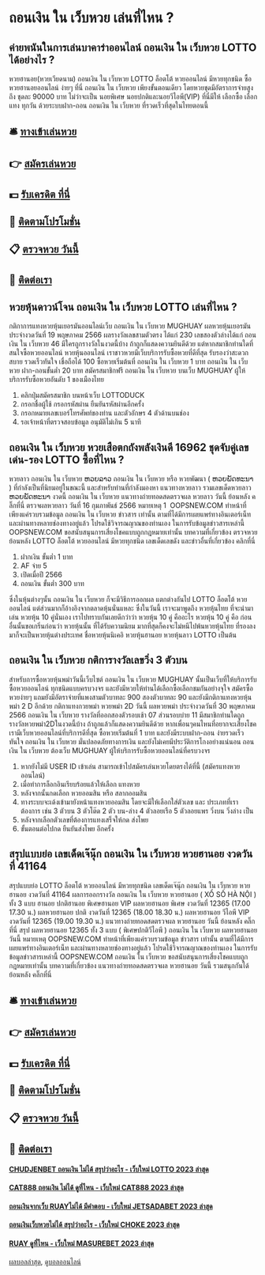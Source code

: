 # ถอนเงิน ใน เว็บหวย เล่นที่ไหน ?
## ค่ายพนันในการเล่นบาคาร่าออนไลน์ ถอนเงิน ใน เว็บหวย LOTTO ได้อย่างไร ?
หวยฮานอย(หวยเวียดนาม) ถอนเงิน ใน เว็บหวย LOTTO ล็อตโต้ หวยออนไลน์ มีหวยทุกชนิด ซื้อหวยฮานอยออนไลน์ ง่ายๆ ที่นี่ ถอนเงิน ใน เว็บหวย เพียงขั้นตอนเดียว โดยหวยชุดมีอัตราการจ่ายสูงถึง ชุดละ 90000 บาท ไม่ว่าจะเป็น นอยพิเศษ นอยปกติและนอยวีไอพี(VIP) ที่นี่มีให้ เลือกซื้อ เลือกแทง ทุกวัน ด้วยระบบฝาก-ถอน ถอนเงิน ใน เว็บหวย ที่รวดเร็วที่สุดในไทยตอนนี้

## 🛎 [ทางเข้าเล่นหวย](https://bit.ly/3BG5bNw)
## 👉 [สมัครเล่นหวย](https://bit.ly/3BG5bNw)
## 💵 [รับเครดิต ที่นี่](https://bit.ly/3C3mvgS)
## 👑 [ติดตามโปรโมชั่น](https://bit.ly/3C3mvgS)
## 📋 [ตรวจหวย วันนี้](https://bit.ly/3C3mvgS)
## 📱 [ติดต่อเรา](https://bit.ly/3C3mvgS)

## หวยหุ้นดาวน์โจน ถอนเงิน ใน เว็บหวย LOTTO เล่นที่ไหน ?
กติกาการแทงหวยหุ้นเยอรมันออนไลน์เว็บ ถอนเงิน ใน เว็บหวย MUGHUAY
ผลหวยหุ้นเยอรมัน ประจำงวดวันที่ 19 พฤษภาคม 2566 ผลรางวัลเลขสามตัวตรง ได้แก่ 230 เลขสองตัวล่างได้แก่ ถอนเงิน ใน เว็บหวย 46 มีใครถูกรางวัลในงวดนี้บ้าง ถ้าถูกก็แสดงความยินดีด้วย แต่หากสมาชิกท่านใดที่สนใจซื้อหวยออนไลน์ หวยหุ้นออนไลน์ เราชาวหวยมีเว็บบริการรับซื้อหวยที่ดีที่สุด รับรองว่าสะดวกสบาย รวดเร็วทันใจ เชื่อถือได้ 100 ซื้อหวยเริ่มต้นที่ ถอนเงิน ใน เว็บหวย 1 บาท ถอนเงิน ใน เว็บหวย ฝาก-ถอนขั้นต่ำ 20 บาท สมัครสมาชิกฟรี ถอนเงิน ใน เว็บหวย บนเว็บ MUGHUAY ผู้ให้บริการรับซื้อหวยอันดับ 1 ของเมืองไทย
1. คลิกปุ่มสมัครสมาชิก บนหน้าเว็บ LOTTODUCK
2. กรอกชื่อผู้ใช้ กรอกรหัสผ่าน ยืนยันรหัสผ่านอีกครั้ง
3. กรอกหมายเลขเบอร์โทรศัพท์ของท่าน และตัวอักษร 4 ตัวด้านบนช่อง
4. รอเจ้าหน้าที่ตรวจสอบข้อมูล อนุมัติไม่เกิน 5 นาที

## ถอนเงิน ใน เว็บหวย หวยเสือตกถังพลังเงินดี 16962 ชุดจับคู่เลขเด่น-รอง LOTTO ซื้อที่ไหน ?
หวยลาว ถอนเงิน ใน เว็บหวย ຫວຍລາວ ถอนเงิน ใน เว็บหวย หรือ หวยพัฒนา ( ຫວຍພັດທະນາ ) ที่กำลังเป็นที่นิยมอยู่ในขณะนี้ และสำหรับท่านที่กำลังมองหา แนวทางหวยลาว รวมเลขเด็ดหวยลาว ຫວຍພັດທະນາ งวดนี้
 ถอนเงิน ใน เว็บหวย แนวทางถ่ายทอดสดตรวจผล หวยลาว วันนี้ ย้อนหลัง คลิ๊กที่นี่ 
ตรวจผลหวยลาว วันที่ 16 กุมภาพันธ์ 2566
หมายเหตุ 1  OOPSNEW.COM ทำหน้าที่เพียงแค่รวบรวมข้อมูล ถอนเงิน ใน เว็บหวย ข่าวสาร เท่านั้น ตามที่ได้มีการเผยแพร่ทางอินเตอร์เน็ท และผ่านทางหลายช่องทางอยู่แล้ว โปรดใช้วิจารณญาณของท่านเอง ในการรับข้อมูลข่าวสารเหล่านี้ OOPSNEW.COM ขอสนับสนุนการเสี่ยงโชคแบบถูกกฎหมายเท่านั้น
บทความที่เกี่ยวข้อง
ตรวจหวยย้อนหลัง LOTTO ล็อตโต้ หวยออนไลน์ มีหวยทุกชนิด เลขเด็ดเลขดัง และข่าวอื่นที่เกี่ยวข้อง คลิกที่นี่
1. ฝากเงิน ขั้นต่ำ 1 บาท
2. AF จ่าย 5
3. เปิดเมื่อปี 2566
4. ถอนเงิน ขั้นต่ำ 300 บาท

ซึ่งในหุ้นต่างๆนั้น ถอนเงิน ใน เว็บหวย ก็จะมีวิธีการออกผล แตกต่างกันไป LOTTO ล็อตโต้ หวยออนไลน์ แต่ส่วนมากก็อ้างอิงจากตลาดหุ้นนั่นแหละ ซึ่งในวันนี้ เราจะมาพูดถึง หวยหุ้นไทย ที่จะนำมาเล่น หวยหุ้น 10 คู่นั่นเอง เราไปทราบกันเลยดีกว่าว่า หวยหุ้น 10 คู่ คืออะไร
หวยหุ้น 10 คู่ คือ ก่อนอื่นนั้นขอเกริ่นก่อนว่า หวยหุ้นนั้น ที่ได้รับความนิยม มากที่สุดก็คงจะไม่หนีไปพ้นหวยหุ้นไทย ที่รองลงมาก็จะเป็นหวยหุ้นต่างประเทศ ชื่อหวยหุ้นนิเคอิ หวยหุ้นฮานอย หวยหุ้นลาว LOTTO เป็นต้น

## ถอนเงิน ใน เว็บหวย กติการางวัลเลขวิ่ง 3 ตัวบน
สำหรับการซื้อหวยหุ้นพม่าวันนี้เว็บไซต์ ถอนเงิน ใน เว็บหวย MUGHUAY นั้นเป็นเว็บที่ให้บริการรับ ซื้อหวยออนไลน์ ทุกชนิดแบบครบวงจร และยังมีหวยให้ท่านได้เลือกซื้อเลือกชมกันอย่างจุใจ สมัครซื้อหวยง่ายๆ แถมยังมีอัตราจ่ายที่แพงสามตัวบาทละ 900 สองตัวบาทละ 90 และยังมีกติกาแทงหวยหุ้นพม่า 2 D อีกด้วย
กติกาแทงกวยพม่า หวยพม่า 2D วันนี้
ผลหวยพม่า ประจำงวดวันที่ 30 พฤษภาคม 2566 ถอนเงิน ใน เว็บหวย รางวัลที่ออกสองตัวรอบเช้า 07 ส่วนรอบบ่าย 11 มีสมาชิกท่านใดถูกรางวัลหวยพม่า2Dในงวดนี้บ้าง ถ้าถูกแล้วก็แสดงความยินดีด้วย หากเพื่อนๆคนไหนที่อยากจะเสี่ยงโชค เรามีเว็บหวยออนไลน์ที่บริการดีที่สุด ซื้อหวยเริ่มต้นที่ 1 บาท และยังมีระบบฝาก-ถอน ง่ายรวดเร็วทันใจ ถอนเงิน ใน เว็บหวย มั่นปลอดภัยทางการเงิน และยังไม่เคยมีประวัติการโกงอย่างแน่นอน ถอนเงิน ใน เว็บหวย ต้องเว็บ MUGHUAY ผู้ให้บริการรับซื้อหวยออนไลน์ที่ครบวงจร
1. หากยังไม่มี USER ID เข้าเล่น สามารถเข้าไปสมัครเล่นหวยโดยตรงได้ที่นี้ (สมัครแทงหวยออนไลน์)
2. เมื่อทำการล็อกอินเรียบร้อยแล้วให้เลือก แทงหวย
3. หลังจากนั้นกดเลือก หวยออมสิน หรือ สลากออมสิน
4. ทางระบบจะเด้งเข้ามายังหน้าแทงหวยออมสิน โดยจะมีให้เลือกใส่ตัวเลข และ ประเภทที่เราต้องการ เช่น 3 ตัวบน 3 ตัวโต๊ด 2 ตัว บน-ล่าง 4 ตัวลอยเรือ 5 ตัวลอยแพร วิ่งบน วิ่งล่าง เป็น
5. หลังจากเลือกตัวเลขที่ต้องการแทงเสร็จให้กด ส่งโพย
6. ขั้นตอนต่อไปกด ยืนยันส่งโพย อีกครั้ง

## สรุปแบบย่อ เลขเด็ดเจ๊นุ๊ก ถอนเงิน ใน เว็บหวย หวยฮานอย งวดวันที่ 41164
สรุปแบบย่อ LOTTO ล็อตโต้ หวยออนไลน์ มีหวยทุกชนิด เลขเด็ดเจ๊นุ๊ก ถอนเงิน ใน เว็บหวย หวยฮานอย งวดวันที่ 41164 ผลการออกรางวัล ถอนเงิน ใน เว็บหวย หวยฮานอย ( XỔ SỐ HÀ NỘI ) ทั้ง 3 แบบ ฮานอย ปกติฮานอย พิเศษฮานอย VIP
ผลหวยฮานอย พิเศษ งวดวันที่ 12365 (17.00 17.30 น.)
ผลหวยฮานอย ปกติ งวดวันที่ 12365 (18.00 18.30 น.)
ผลหวยฮานอย วีไอพี VIP งวดวันที่ 12365 (19.00 19.30 น.)
 แนวทางถ่ายทอดสดตรวจผล หวยฮานอย วันนี้ ย้อนหลัง คลิ๊กที่นี่ 
สรุป ผลหวยฮานอย 12365 ทั้ง 3 แบบ ( พิเศษปกติวีไอพี ) ถอนเงิน ใน เว็บหวย ผลหวยฮานอยวันนี้
หมายเหตุ OOPSNEW.COM ทำหน้าที่เพียงแค่รวบรวมข้อมูล ข่าวสาร เท่านั้น ตามที่ได้มีการเผยแพร่ทางอินเตอร์เน็ท และผ่านทางหลายช่องทางอยู่แล้ว โปรดใช้วิจารณญาณของท่านเอง ในการรับข้อมูลข่าวสารเหล่านี้ OOPSNEW.COM ถอนเงิน ใน เว็บหวย ขอสนับสนุนการเสี่ยงโชคแบบถูกกฎหมายเท่านั้น
บทความที่เกี่ยวข้อง
แนวทางถ่ายทอดสดตรวจผล หวยฮานอย วันนี้ รวมสนุกกันได้ ย้อนหลัง คลิ๊กที่นี่

## 🛎 [ทางเข้าเล่นหวย](https://bit.ly/3BG5bNw)
## 👉 [สมัครเล่นหวย](https://bit.ly/3BG5bNw)
## 💵 [รับเครดิต ที่นี่](https://bit.ly/3C3mvgS)
## 👑 [ติดตามโปรโมชั่น](https://bit.ly/3C3mvgS)
## 📋 [ตรวจหวย วันนี้](https://bit.ly/3C3mvgS)
## 📱 [ติดต่อเรา](https://bit.ly/3C3mvgS)

#### [CHUDJENBET ถอนเงิน ไม่ได้ สรุปว่าอะไร - เว็บใหม่ LOTTO 2023 ล่าสุด](https://atom.io/themes/chudjenbet%20ถอนเงิน%20ไม่ได้%20สรุปว่าอะไร%20-%20เว็บใหม่%20lotto%202023%20ล่าสุด)
#### [CAT888 ถอนเงิน ไม่ได้ ดูที่ไหน - เว็บใหม่ CAT888 2023 ล่าสุด](https://atom.io/themes/cat888%20ถอนเงิน%20ไม่ได้%20ดูที่ไหน%20-%20เว็บใหม่%20cat888%202023%20ล่าสุด)
#### [ถอนเงินจากเว็บ RUAYไม่ได้ มีคำตอบ - เว็บใหม่ JETSADABET 2023 ล่าสุด](https://atom.io/themes/ถอนเงินจากเว็บ%20ruayไม่ได้%20มีคำตอบ%20-%20เว็บใหม่%20jetsadabet%202023%20ล่าสุด)
#### [ถอนเงินเว็บหวยไม่ได้ สรุปว่าอะไร - เว็บใหม่ CHOKE 2023 ล่าสุด](https://atom.io/themes/ถอนเงินเว็บหวยไม่ได้%20สรุปว่าอะไร%20-%20เว็บใหม่%20choke%202023%20ล่าสุด)
#### [RUAY ดูที่ไหน - เว็บใหม่ MASUREBET 2023 ล่าสุด](https://atom.io/themes/ruay%20ดูที่ไหน%20-%20เว็บใหม่%20masurebet%202023%20ล่าสุด)

[ผลบอลล่าสุด](https://siamsport.tv "ผลบอลล่าสุด"), [ดูบอลออนไลน์](https://siamsport.tv/ดูบอลสด "ดูบอลออนไลน์")